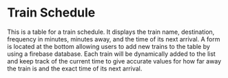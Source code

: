 # Train Schedule

This is a table for a train schedule. It displays the train name, destination, frequency in minutes, minutes away, and the time of its next arrival. A form is located at the bottom allowing users to add new trains to the table by using a firebase database. Each train will be dynamically added to the list and keep track of the current time to give accurate values for how far away the train is and the exact time of its next arrival.